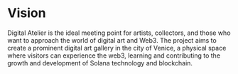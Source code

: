 # Vision

Digital Atelier is the ideal meeting point for artists, collectors, and those who want to approach the world of digital art and Web3. The project aims to create a prominent digital art gallery in the city of Venice, a physical space where visitors can experience the web3, learning and contributing to the growth and development of Solana technology and blockchain.
